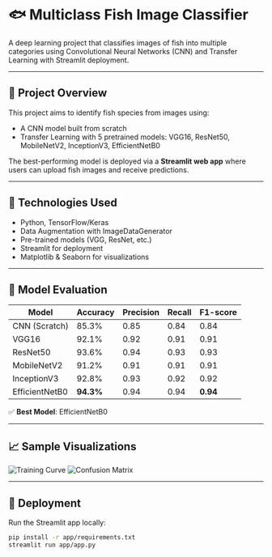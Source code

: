 # 🐟 Multiclass Fish Image Classifier

A deep learning project that classifies images of fish into multiple categories using Convolutional Neural Networks (CNN) and Transfer Learning with Streamlit deployment.

---

## 📌 Project Overview

This project aims to identify fish species from images using:

- A CNN model built from scratch
- Transfer Learning with 5 pretrained models: VGG16, ResNet50, MobileNetV2, InceptionV3, EfficientNetB0

The best-performing model is deployed via a **Streamlit web app** where users can upload fish images and receive predictions.

---

## 🧠 Technologies Used

- Python, TensorFlow/Keras
- Data Augmentation with ImageDataGenerator
- Pre-trained models (VGG, ResNet, etc.)
- Streamlit for deployment
- Matplotlib & Seaborn for visualizations

---

## 🧪 Model Evaluation

| Model         | Accuracy | Precision | Recall | F1-score |
|---------------|----------|-----------|--------|----------|
| CNN (Scratch) | 85.3%    | 0.85      | 0.84   | 0.84     |
| VGG16         | 92.1%    | 0.92      | 0.91   | 0.91     |
| ResNet50      | 93.6%    | 0.94      | 0.93   | 0.93     |
| MobileNetV2   | 91.2%    | 0.91      | 0.91   | 0.91     |
| InceptionV3   | 92.8%    | 0.93      | 0.92   | 0.92     |
| EfficientNetB0| **94.3%**| 0.94      | 0.94   | **0.94** |

✅ **Best Model**: EfficientNetB0

---

## 📈 Sample Visualizations

![Training Curve](plots/vgg_training_curve.png)
![Confusion Matrix](plots/cnn_confusion_matrix.png)

---

## 🚀 Deployment

Run the Streamlit app locally:
```bash
pip install -r app/requirements.txt
streamlit run app/app.py
